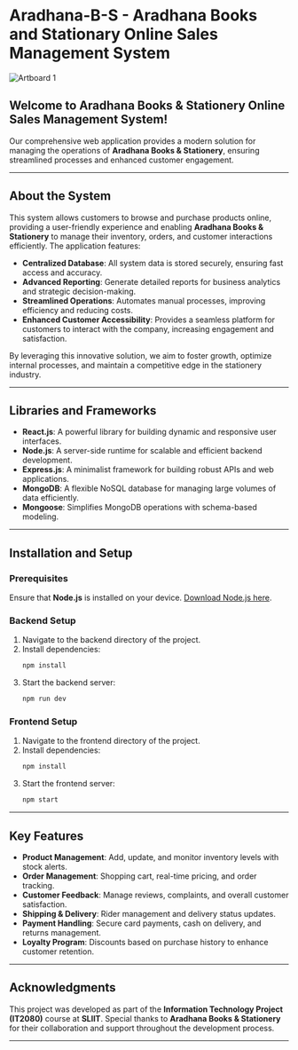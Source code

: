 # Aradhana-B-S - Aradhana Books and Stationary Online Sales Management System

![Artboard 1](https://github.com/user-attachments/assets/a650ebca-df1e-45db-8444-94796b474673)

## Welcome to Aradhana Books & Stationery Online Sales Management System!
Our comprehensive web application provides a modern solution for managing the operations of **Aradhana Books & Stationery**, ensuring streamlined processes and enhanced customer engagement.

---

## About the System
This system allows customers to browse and purchase products online, providing a user-friendly experience and enabling **Aradhana Books & Stationery** to manage their inventory, orders, and customer interactions efficiently. The application features:
- **Centralized Database**: All system data is stored securely, ensuring fast access and accuracy.
- **Advanced Reporting**: Generate detailed reports for business analytics and strategic decision-making.
- **Streamlined Operations**: Automates manual processes, improving efficiency and reducing costs.
- **Enhanced Customer Accessibility**: Provides a seamless platform for customers to interact with the company, increasing engagement and satisfaction.

By leveraging this innovative solution, we aim to foster growth, optimize internal processes, and maintain a competitive edge in the stationery industry.

---

## Libraries and Frameworks
- **React.js**: A powerful library for building dynamic and responsive user interfaces.
- **Node.js**: A server-side runtime for scalable and efficient backend development.
- **Express.js**: A minimalist framework for building robust APIs and web applications.
- **MongoDB**: A flexible NoSQL database for managing large volumes of data efficiently.
- **Mongoose**: Simplifies MongoDB operations with schema-based modeling.

---

## Installation and Setup

### Prerequisites
Ensure that **Node.js** is installed on your device. [Download Node.js here](https://nodejs.org/).

### Backend Setup
1. Navigate to the backend directory of the project.
2. Install dependencies:
   ```bash
   npm install
   ```
3. Start the backend server:
   ```bash
   npm run dev
   ```

### Frontend Setup
1. Navigate to the frontend directory of the project.
2. Install dependencies:
   ```bash
   npm install
   ```
3. Start the frontend server:
   ```bash
   npm start
   ```

---

## Key Features
- **Product Management**: Add, update, and monitor inventory levels with stock alerts.
- **Order Management**: Shopping cart, real-time pricing, and order tracking.
- **Customer Feedback**: Manage reviews, complaints, and overall customer satisfaction.
- **Shipping & Delivery**: Rider management and delivery status updates.
- **Payment Handling**: Secure card payments, cash on delivery, and returns management.
- **Loyalty Program**: Discounts based on purchase history to enhance customer retention.

---

## Acknowledgments
This project was developed as part of the **Information Technology Project (IT2080)** course at **SLIIT**. Special thanks to **Aradhana Books & Stationery** for their collaboration and support throughout the development process.

---
